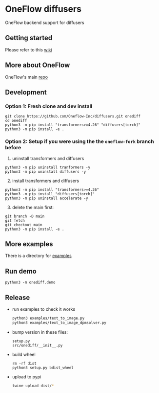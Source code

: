 # OneFlow diffusers

OneFlow backend support for diffusers

## Getting started

Please refer to this [wiki](https://github.com/Oneflow-Inc/diffusers/wiki/How-to-Run-OneFlow-Stable-Diffusion)

## More about OneFlow

OneFlow's main [repo](https://github.com/Oneflow-Inc/oneflow)

## Development

### Option 1: Fresh clone and dev install

```
git clone https://github.com/Oneflow-Inc/diffusers.git onediff
cd onediff
python3 -m pip install "transformers>=4.26" "diffusers[torch]"
python3 -m pip install -e .
```

### Option 2: Setup if you were using the the `oneflow-fork` branch before

1. uninstall transformers and diffusers

```
python3 -m pip uninstall tranformers -y
python3 -m pip uninstall diffusers -y
```

2. install transformers and diffusers

```
python3 -m pip install "transformers>=4.26"
python3 -m pip install "diffusers[torch]"
python3 -m pip uninstall accelerate -y
```

3. delete the main first:

```
git branch -D main
git fetch
git checkout main
python3 -m pip install -e .
```

## More examples

There is a directory for [examples](/examples/)

## Run demo

```
python3 -m onediff.demo
```

## Release

- run examples to check it works

  ```bash
  python3 examples/text_to_image.py
  python3 examples/text_to_image_dpmsolver.py
  ```

- bump version in these files:

  ```
  setup.py
  src/onediff/__init__.py
  ```

- build wheel

  ```
  rm -rf dist
  python3 setup.py bdist_wheel
  ```

- upload to pypi

  ```bash
  twine upload dist/*
  ```
